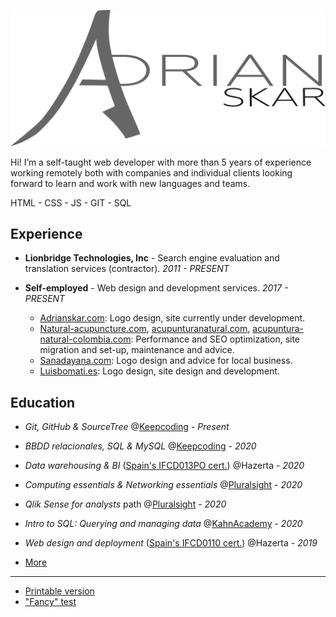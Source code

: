
![Adrian Skar](images/adskar-black.svg)

Hi! I’m a self-taught web developer with more than 5 years of experience working remotely both with companies and individual clients looking forward to learn and work with new languages and teams. 

HTML - CSS - JS - GIT - SQL

## Experience

- **Lionbridge Technologies, Inc**​ - Search engine evaluation and
translation services (contractor).
*2011 - PRESENT*

- **Self-employed**​ - Web design and development
services.
*2017 - PRESENT*
	- [Adrianskar.com​](https://adrianskar.com): Logo design, site currently under development.
	- [Natural-acupuncture.com​](https://natural-acupuncture.com/), ​[acupunturanatural.com​](https://web.archive.org/web/20190112201615/https://acupunturanatural.com/),
[acupuntura-natural-colombia.com​](https://acupuntura-natural-colombia.com/): Performance and SEO optimization, site migration and set-up, maintenance and advice.
	- [Sanadayana.com](https://web.archive.org/web/20171020115041/https://sanadayana.com/): Logo design and advice for local business.
	- [Luisbomati.es](http://luisbomati.es/​): Logo design, site design and development.

## Education

- *Git, GitHub & SourceTree* @[Keepcoding](https://plataforma.keepcoding.io/p/curso-git-github-sourcetree) - *Present*
  
- *BBDD relacionales, SQL & MySQL* @[Keepcoding](https://plataforma.keepcoding.io/p/curso-bbdd-sql-mysql) - *2020*

- *Data warehousing & BI* ([Spain's IFCD013PO cert.](http://www.madrid.org/sfoc_web/2016/IFCD013PO.pdf)) @Hazerta - *2020*

- *Computing essentials & Networking essentials* @[Pluralsight](https://app.pluralsight.com/paths/skill/fundamentals-of-it-operations-skill) - *2020*

- *Qlik Sense for analysts* path @[Pluralsight](https://app.pluralsight.com/paths/skill/qlik-sense-for-analysts) - *2020*

- *Intro to SQL: Querying and managing data* @[KahnAcademy](https://www.khanacademy.org/computing/computer-programming/sql) - *2020*

- *Web design and deployment* ([Spain's IFCD0110 cert.](https://sede.sepe.gob.es/especialidadesformativas/RXBuscadorEFRED/DetalleEspecialidadFormativa.do?codEspecialidad=IFCD0110)) @Hazerta - *2019*


- [More](further%20edu.md)
<!-- - *Javascript algorithms and data structures* certification @
freeCodeCamp 
*PRESENT* -->
___

- [Printable version](ResumeAdskar_print.pdf)
- ["Fancy" test](ResumeAdskar_fancy_test.pdf)
